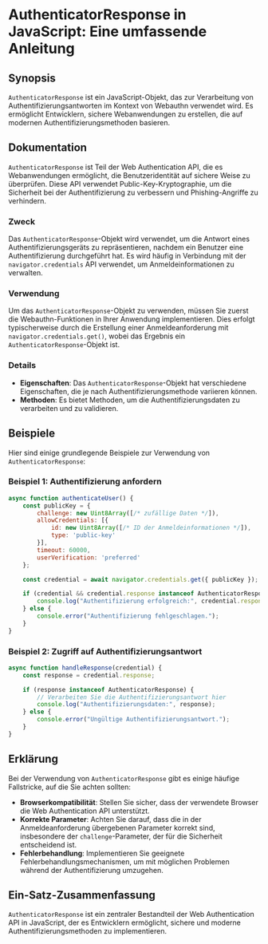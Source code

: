 <!--
Meta Description: # AuthenticatorResponse in JavaScript: Eine umfassende Anleitung ## Synopsis `AuthenticatorResponse` ist ein JavaScript-Objekt, das zur Verarbeitung v...
Meta Keywords: die, authenticatorresponse, der, authentifizierung, sie
-->

# AuthenticatorResponse in JavaScript: Eine umfassende Anleitung

## Synopsis
`AuthenticatorResponse` ist ein JavaScript-Objekt, das zur Verarbeitung von Authentifizierungsantworten im Kontext von Webauthn verwendet wird. Es ermöglicht Entwicklern, sichere Webanwendungen zu erstellen, die auf modernen Authentifizierungsmethoden basieren.

## Dokumentation
`AuthenticatorResponse` ist Teil der Web Authentication API, die es Webanwendungen ermöglicht, die Benutzeridentität auf sichere Weise zu überprüfen. Diese API verwendet Public-Key-Kryptographie, um die Sicherheit bei der Authentifizierung zu verbessern und Phishing-Angriffe zu verhindern.

### Zweck
Das `AuthenticatorResponse`-Objekt wird verwendet, um die Antwort eines Authentifizierungsgeräts zu repräsentieren, nachdem ein Benutzer eine Authentifizierung durchgeführt hat. Es wird häufig in Verbindung mit der `navigator.credentials` API verwendet, um Anmeldeinformationen zu verwalten.

### Verwendung
Um das `AuthenticatorResponse`-Objekt zu verwenden, müssen Sie zuerst die Webauthn-Funktionen in Ihrer Anwendung implementieren. Dies erfolgt typischerweise durch die Erstellung einer Anmeldeanforderung mit `navigator.credentials.get()`, wobei das Ergebnis ein `AuthenticatorResponse`-Objekt ist.

### Details
- **Eigenschaften**: Das `AuthenticatorResponse`-Objekt hat verschiedene Eigenschaften, die je nach Authentifizierungsmethode variieren können.
- **Methoden**: Es bietet Methoden, um die Authentifizierungsdaten zu verarbeiten und zu validieren.

## Beispiele
Hier sind einige grundlegende Beispiele zur Verwendung von `AuthenticatorResponse`:

### Beispiel 1: Authentifizierung anfordern
```javascript
async function authenticateUser() {
    const publicKey = {
        challenge: new Uint8Array([/* zufällige Daten */]),
        allowCredentials: [{
            id: new Uint8Array([/* ID der Anmeldeinformationen */]),
            type: 'public-key'
        }],
        timeout: 60000,
        userVerification: 'preferred'
    };

    const credential = await navigator.credentials.get({ publicKey });

    if (credential && credential.response instanceof AuthenticatorResponse) {
        console.log("Authentifizierung erfolgreich:", credential.response);
    } else {
        console.error("Authentifizierung fehlgeschlagen.");
    }
}
```

### Beispiel 2: Zugriff auf Authentifizierungsantwort
```javascript
async function handleResponse(credential) {
    const response = credential.response;

    if (response instanceof AuthenticatorResponse) {
        // Verarbeiten Sie die Authentifizierungsantwort hier
        console.log("Authentifizierungsdaten:", response);
    } else {
        console.error("Ungültige Authentifizierungsantwort.");
    }
}
```

## Erklärung
Bei der Verwendung von `AuthenticatorResponse` gibt es einige häufige Fallstricke, auf die Sie achten sollten:

- **Browserkompatibilität**: Stellen Sie sicher, dass der verwendete Browser die Web Authentication API unterstützt.
- **Korrekte Parameter**: Achten Sie darauf, dass die in der Anmeldeanforderung übergebenen Parameter korrekt sind, insbesondere der `challenge`-Parameter, der für die Sicherheit entscheidend ist.
- **Fehlerbehandlung**: Implementieren Sie geeignete Fehlerbehandlungsmechanismen, um mit möglichen Problemen während der Authentifizierung umzugehen.

## Ein-Satz-Zusammenfassung
`AuthenticatorResponse` ist ein zentraler Bestandteil der Web Authentication API in JavaScript, der es Entwicklern ermöglicht, sichere und moderne Authentifizierungsmethoden zu implementieren.
